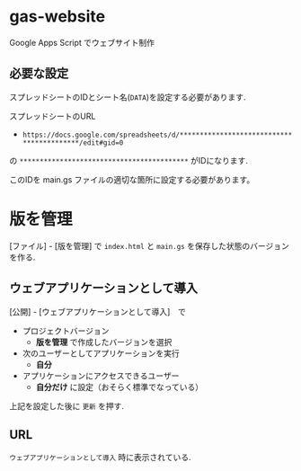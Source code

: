 # gas-website
Google Apps Script でウェブサイト制作

## 必要な設定

スプレッドシートのIDとシート名(`DATA`)を設定する必要があります.

スプレッドシートのURL

- `https://docs.google.com/spreadsheets/d/******************************************/edit#gid=0`

の `******************************************` がIDになります.

このIDを main.gs ファイルの適切な箇所に設定する必要があります。

# 版を管理

[ファイル] - [版を管理] で `index.html` と `main.gs` を保存した状態のバージョンを作る.

## ウェブアプリケーションとして導入

[公開] - [ウェブアプリケーションとして導入]　で

- プロジェクトバージョン
  - **版を管理** で作成したバージョンを選択
- 次のユーザーとしてアプリケーションを実行
  - **自分**
- アプリケーションにアクセスできるユーザー
  - **自分だけ** に設定（おそらく標準でなっている）

上記を設定した後に `更新` を押す.

## URL

`ウェブアプリケーションとして導入` 時に表示されている.
